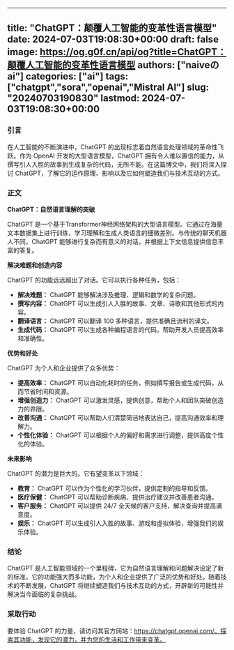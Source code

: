 
---
title: "ChatGPT：颠覆人工智能的变革性语言模型"
date: 2024-07-03T19:08:30+00:00
draft: false
image: https://og.g0f.cn/api/og?title=ChatGPT：颠覆人工智能的变革性语言模型
authors: ["naiveのai"]
categories: ["ai"]
tags: ["chatgpt","sora","openai","Mistral AI"]
slug: "20240703190830"
lastmod: 2024-07-03T19:08:30+00:00
---
### 引言

在人工智能的不断演进中，ChatGPT 的出现标志着自然语言处理领域的革命性飞跃。作为 OpenAI 开发的大型语言模型，ChatGPT 拥有令人难以置信的能力，从撰写引人入胜的故事到生成复杂的代码，无所不能。在这篇博文中，我们将深入探讨 ChatGPT，了解它的运作原理、影响以及它如何塑造我们与技术互动的方式。

### 正文

**ChatGPT：自然语言理解的突破**

ChatGPT 是一个基于Transformer神经网络架构的大型语言模型。它通过在海量文本数据集上进行训练，学习理解和生成人类语言的细微差别。与传统的聊天机器人不同，ChatGPT 能够进行复杂而有意义的对话，并根据上下文信息提供信息丰富的答复。

**解决难题和创造内容**

ChatGPT 的功能远远超出了对话。它可以执行各种任务，包括：

- **解决难题：** ChatGPT 能够解决涉及推理、逻辑和数学的复杂问题。
- **撰写内容：** ChatGPT 可以生成引人入胜的故事、文章、诗歌和其他形式的内容。
- **翻译语言：** ChatGPT 可以翻译 100 多种语言，提供准确且流利的译文。
- **生成代码：** ChatGPT 可以生成各种编程语言的代码，帮助开发人员提高效率和准确性。

**优势和好处**

ChatGPT 为个人和企业提供了众多优势：

- **提高效率：** ChatGPT 可以自动化耗时的任务，例如撰写报告或生成代码，从而节省时间和资源。
- **增强创造力：** ChatGPT 可以激发灵感，提供创意，帮助个人和团队突破创造力的界限。
- **改善沟通：** ChatGPT 可以帮助人们清楚简洁地表达自己，提高沟通效率和理解力。
- **个性化体验：** ChatGPT 可以根据个人的偏好和需求进行调整，提供高度个性化的体验。

**未来影响**

ChatGPT 的潜力是巨大的。它有望变革以下领域：

- **教育：** ChatGPT 可以作为个性化的学习伙伴，提供定制的指导和反馈。
- **医疗保健：** ChatGPT 可以帮助诊断疾病、提供治疗建议并改善患者沟通。
- **客户服务：** ChatGPT 可以提供 24/7 全天候的客户支持，解决查询并提高满意度。
- **娱乐：** ChatGPT 可以生成引人入胜的故事、游戏和虚拟体验，增强我们的娱乐体验。

### 结论

ChatGPT 是人工智能领域的一个里程碑，它为自然语言理解和问题解决设定了新的标准。它的功能强大而多功能，为个人和企业提供了广泛的优势和好处。随着技术的不断发展，ChatGPT 将继续塑造我们与技术互动的方式，开辟新的可能性并解决当今面临的复杂挑战。

### 采取行动

要体验 ChatGPT 的力量，请访问其官方网站：https://chatgpt.openai.com/。探索其功能，发现它的潜力，并为您的生活和工作带来变革。